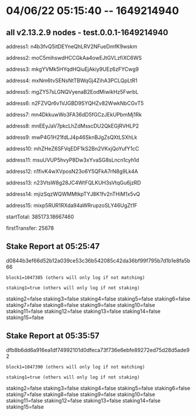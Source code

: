 # 04/06/22 05:15:40 -- 1649214940
## all v2.13.2.9 nodes - test.0.0.1-1649214940

address1: n4b3fvQ5itDEYneQhLRV2NFueDmfK9wskm

address2: moC5mihswdHCCGkAa4owEJtGVLzfiXC6WS

address3: mkgYVMk5HYqdHQiuEjAkiy9UEz6zFYCwg9

address4: mxNm6tvSENsNtTBWqGj4ZihA3PCLQpLtR1

address5: mgZY57sLGNQVyenaB2EodMiwikHz5FwrbL

address6: n2FZVQr6v1VJGBD9SYQHZv82WwkNbCGvT5

address7: mn4DkkuwWo3FA36dD5fGCzJEkUPbmMj1Rk

address8: mnEEyJaV7pkcLhZdMsscDU2QkEGjRVHLP2

address9: mwP4G1H21fdLJ4p46SknBJgZsQXtLSXhLk

address10: mhZHeZ6SFVqEDF1kS2Bn2VKxjQoYufY1cC

address11: msuUVUP5hvyP8Dw3xYvaSG8sLncn1cyh1d

address12: n1fivK4wXVposN23o6Y5QFkA7rN8g9Lk4A

address13: n23VtsW8g28JC4WtFQLKUH3sVtqGu6jzRD

address14: mjizSqzWQWMMtkpTYJ8K1fv2nTHiM1x5vQ

address15: mixp5RUR1RXda94aWRrupzoSLY46UgZt1F

startTotal: 385173.18667460

firstTransfer: 25678

## Stake Report at 05:25:47
d0844b3ef66d52b12a039ce53c36b542085c42da36bf99f795b7d1b1e8fa5b66

    block1=1047385 (others will only log if not matching)
    
    staking1=true (others will only log if not staking)
    
    
    
staking2=false
staking3=false
staking4=false
staking5=false
staking6=false
staking7=false
staking8=false
staking9=false
staking10=false
staking11=false
staking12=false
staking13=false
staking14=false
staking15=false

## Stake Report at 05:35:57
dfb8b6dd6a916ea1df74992101d0dfeca73f736e6ebfe89272ed75d28d5ade92

    block1=1047390 (others will only log if not matching)
    
    staking1=true (others will only log if not staking)
    
    
    
staking2=false
staking3=false
staking4=false
staking5=false
staking6=false
staking7=false
staking8=false
staking9=false
staking10=false
staking11=false
staking12=false
staking13=false
staking14=false
staking15=false
